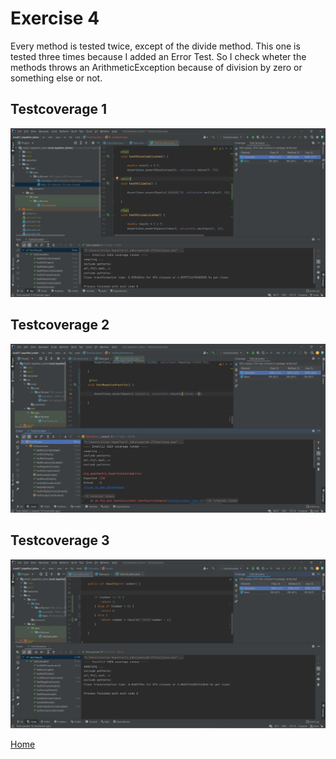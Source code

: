 # Exercise 4

Every method is tested twice, except of the divide method. This one is tested three times because I added an Error Test. So I check wheter the methods throws an ArithmeticException because of division by zero or something else or not.

## Testcoverage 1

![mvn Clean](resources/images/ex4_1.PNG)

## Testcoverage 2

![mvn Clean](resources/images/ex4_2.PNG)

## Testcoverage 3

![mvn Clean](resources/images/ex4_3.PNG)

[Home](README.md)
